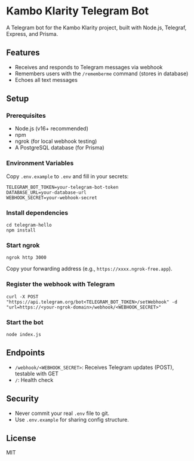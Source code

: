 # Kambo Klarity Telegram Bot

A Telegram bot for the Kambo Klarity project, built with Node.js, Telegraf, Express, and Prisma.

## Features
- Receives and responds to Telegram messages via webhook
- Remembers users with the `/rememberme` command (stores in database)
- Echoes all text messages

## Setup

### Prerequisites
- Node.js (v16+ recommended)
- npm
- ngrok (for local webhook testing)
- A PostgreSQL database (for Prisma)

### Environment Variables
Copy `.env.example` to `.env` and fill in your secrets:
```
TELEGRAM_BOT_TOKEN=your-telegram-bot-token
DATABASE_URL=your-database-url
WEBHOOK_SECRET=your-webhook-secret
```

### Install dependencies
```
cd telegram-hello
npm install
```

### Start ngrok
```
ngrok http 3000
```
Copy your forwarding address (e.g., `https://xxxx.ngrok-free.app`).

### Register the webhook with Telegram
```
curl -X POST "https://api.telegram.org/bot<TELEGRAM_BOT_TOKEN>/setWebhook" -d "url=https://<your-ngrok-domain>/webhook/<WEBHOOK_SECRET>"
```

### Start the bot
```
node index.js
```

## Endpoints
- `/webhook/<WEBHOOK_SECRET>`: Receives Telegram updates (POST), testable with GET
- `/`: Health check

## Security
- Never commit your real `.env` file to git.
- Use `.env.example` for sharing config structure.

## License
MIT
